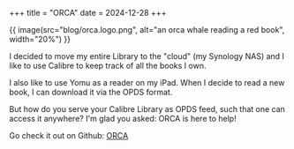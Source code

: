+++
title = "ORCA"
date = 2024-12-28
+++

{{ image(src="blog/orca.logo.png", alt="an orca whale reading a red book", width="20%") }}

I decided to move my entire Library to the "cloud" (my Synology NAS) and I like to use
Calibre to keep track of all the books I own.

I also like to use Yomu as a reader on my iPad. When I decide to read a new book,
I can download it via the OPDS format.

But how do you serve your Calibre Library as OPDS feed, such that one can access it anywhere?
I'm glad you asked: ORCA is here to help!

Go check it out on Github: [ORCA](https://github.com/kolja/orca)
